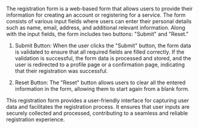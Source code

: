 


The registration form is a web-based form that allows users to provide their information for creating an account or registering for a service. The form consists of various input fields where users can enter their personal details such as name, email, address, and additional relevant information. Along with the input fields, the form includes two buttons: "Submit" and "Reset."

1. Submit Button: When the user clicks the "Submit" button, the form data is validated to ensure that all required fields are filled correctly. If the validation is successful, the form data is processed and stored, and the user is redirected to a profile page or a confirmation page, indicating that their registration was successful.

2. Reset Button: The "Reset" button allows users to clear all the entered information in the form, allowing them to start again from a blank form.

This registration form provides a user-friendly interface for capturing user data and facilitates the registration process. It ensures that user inputs are securely collected and processed, contributing to a seamless and reliable registration experience.
